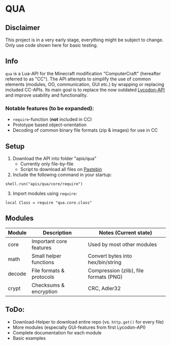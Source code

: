 # QUA

## Disclaimer
This project is in a very early stage, everything might be subject to change. Only use code shown here for basic testing.


## Info
`qua` is a Lua-API for the Minecraft modification "ComputerCraft" (hereafter referred to as "CC").
The API attempts to simplify the use of common elements (modules, OO, communication, GUI etc.) by wrapping or replacing included CC-APIs.
Its main goal is to replace the now outdated [Lycodon-API][1] and improve usability and functionality.

### Notable features (to be expanded):
- `require`-function (**not** included in CC)
- Prototype based object-orientation
- Decoding of common binary file formats (zip & images) for use in CC


## Setup
1. Download the API into folder "apis/qua"
	- Currently only file-by-file
	- Script to download all files on [Pastebin][2]
2. Include the following command in your startup:
```
shell.run("apis/qua/core/require")
```
3. Import modules using `require`:
```
local Class = require "qua.core.class"
```


## Modules
|Module	|Description				|Notes (Current state)					|
|---	|---						|---									|
|core	|Important core features	|Used by most other modules				|
|math	|Small helper functions		|Convert bytes into hex/bin/string		|
|decode	|File formats & protocols	|Compression (zlib), file formats (PNG)	|
|crypt	|Checksums & encryption		|CRC, Adler32							|


## ToDo:
- Download-Helper to download entire repo (vs. `http.get()` for every file)
- More modules (especially GUI-features from first Lycodon-API)
- Complete documentation for each module
- Basic examples


[1]: http://lycodon.com/forum/thread/998-lycodon-computercraft-api/
[2]: https://pastebin.com/7CHhZA8w